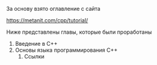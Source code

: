 За основу взято оглавление с сайта

https://metanit.com/cpp/tutorial/

Ниже представлены главы, которые были проработаны

1. Введение в C++
2. Основы языка программирования C++
    1. Ссылки



